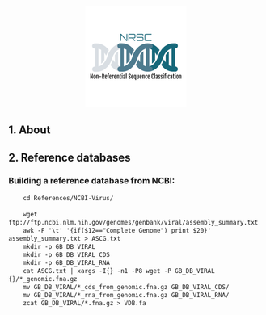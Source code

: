 <p align="center"> <img src="Logo.png"> </p>

## 1. About ##

## 2. Reference databases ##

### Building a reference database from NCBI:

```
    cd References/NCBI-Virus/

    wget ftp://ftp.ncbi.nlm.nih.gov/genomes/genbank/viral/assembly_summary.txt
    awk -F '\t' '{if($12=="Complete Genome") print $20}' assembly_summary.txt > ASCG.txt
    mkdir -p GB_DB_VIRAL
    mkdir -p GB_DB_VIRAL_CDS
    mkdir -p GB_DB_VIRAL_RNA
    cat ASCG.txt | xargs -I{} -n1 -P8 wget -P GB_DB_VIRAL {}/*_genomic.fna.gz
    mv GB_DB_VIRAL/*_cds_from_genomic.fna.gz GB_DB_VIRAL_CDS/
    mv GB_DB_VIRAL/*_rna_from_genomic.fna.gz GB_DB_VIRAL_RNA/
    zcat GB_DB_VIRAL/*.fna.gz > VDB.fa
```
